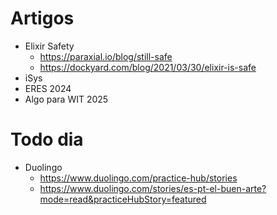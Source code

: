 #  Artigos

- Elixir Safety
  -  https://paraxial.io/blog/still-safe
  -  https://dockyard.com/blog/2021/03/30/elixir-is-safe
- iSys
- ERES 2024
- Algo para WIT 2025

# Todo dia

- Duolingo
  - https://www.duolingo.com/practice-hub/stories
  - https://www.duolingo.com/stories/es-pt-el-buen-arte?mode=read&practiceHubStory=featured  
